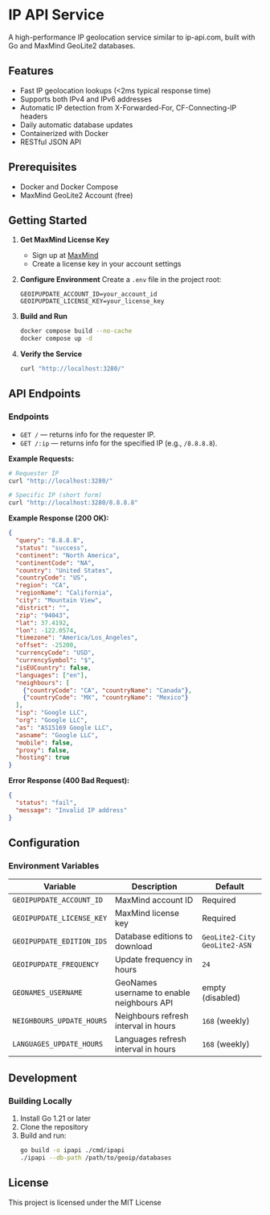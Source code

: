 # IP API Service

A high-performance IP geolocation service similar to ip-api.com, built with Go and MaxMind GeoLite2 databases.

## Features

- Fast IP geolocation lookups (<2ms typical response time)
- Supports both IPv4 and IPv6 addresses
- Automatic IP detection from X-Forwarded-For, CF-Connecting-IP headers
- Daily automatic database updates
- Containerized with Docker
- RESTful JSON API

## Prerequisites

- Docker and Docker Compose
- MaxMind GeoLite2 Account (free)

## Getting Started

1. **Get MaxMind License Key**
   - Sign up at [MaxMind](https://www.maxmind.com/en/geolite2/signup)
   - Create a license key in your account settings

2. **Configure Environment**
   Create a `.env` file in the project root:
   ```
   GEOIPUPDATE_ACCOUNT_ID=your_account_id
   GEOIPUPDATE_LICENSE_KEY=your_license_key
   ```

3. **Build and Run**
   ```bash
   docker compose build --no-cache
   docker compose up -d
   ```

4. **Verify the Service**
   ```bash
   curl "http://localhost:3280/"
   ```

## API Endpoints

### Endpoints

- `GET /` — returns info for the requester IP.
- `GET /:ip` — returns info for the specified IP (e.g., `/8.8.8.8`).

**Example Requests:**
```bash
# Requester IP
curl "http://localhost:3280/"

# Specific IP (short form)
curl "http://localhost:3280/8.8.8.8"
```

**Example Response (200 OK):**
```json
{
  "query": "8.8.8.8",
  "status": "success",
  "continent": "North America",
  "continentCode": "NA",
  "country": "United States",
  "countryCode": "US",
  "region": "CA",
  "regionName": "California",
  "city": "Mountain View",
  "district": "",
  "zip": "94043",
  "lat": 37.4192,
  "lon": -122.0574,
  "timezone": "America/Los_Angeles",
  "offset": -25200,
  "currencyCode": "USD",
  "currencySymbol": "$",
  "isEUCountry": false,
  "languages": ["en"],
  "neighbours": [
    {"countryCode": "CA", "countryName": "Canada"},
    {"countryCode": "MX", "countryName": "Mexico"}
  ],
  "isp": "Google LLC",
  "org": "Google LLC",
  "as": "AS15169 Google LLC",
  "asname": "Google LLC",
  "mobile": false,
  "proxy": false,
  "hosting": true
}
```

**Error Response (400 Bad Request):**
```json
{
  "status": "fail",
  "message": "Invalid IP address"
}
```

## Configuration

### Environment Variables

| Variable | Description | Default |
|----------|-------------|---------|
| `GEOIPUPDATE_ACCOUNT_ID` | MaxMind account ID | Required |
| `GEOIPUPDATE_LICENSE_KEY` | MaxMind license key | Required |
| `GEOIPUPDATE_EDITION_IDS` | Database editions to download | `GeoLite2-City GeoLite2-ASN` |
| `GEOIPUPDATE_FREQUENCY` | Update frequency in hours | `24` |
| `GEONAMES_USERNAME` | GeoNames username to enable neighbours API | empty (disabled) |
| `NEIGHBOURS_UPDATE_HOURS` | Neighbours refresh interval in hours | `168` (weekly) |
| `LANGUAGES_UPDATE_HOURS` | Languages refresh interval in hours | `168` (weekly) |

## Development

### Building Locally

1. Install Go 1.21 or later
2. Clone the repository
3. Build and run:
   ```bash
   go build -o ipapi ./cmd/ipapi
   ./ipapi --db-path /path/to/geoip/databases
   ```


## License

This project is licensed under the MIT License